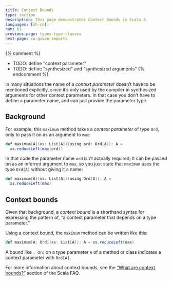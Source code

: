 ```yaml
---
title: Context Bounds
type: section
description: This page demonstrates Context Bounds in Scala 3.
languages: [zh-cn]
num: 61
previous-page: types-type-classes
next-page: ca-given-imports
---
```



{% comment %}
- TODO: define "context parameter"
- TODO: define "synthesized" and "synthesized arguments"
{% endcomment %}

In many situations the name of a _context parameter_ doesn’t have to be mentioned explicitly, since it’s only used by the compiler in synthesized arguments for other context parameters.
In that case you don’t have to define a parameter name, and can just provide the parameter type.


## Background

For example, this `maximum` method takes a _context parameter_ of type `Ord`, only to pass it on as an argument to `max`:

```scala
def maximum[A](xs: List[A])(using ord: Ord[A]): A =
  xs.reduceLeft(max(ord))
```

In that code the parameter name `ord` isn’t actually required; it can be passed on as an inferred argument to `max`, so you just state that `maximum` uses the type `Ord[A]` without giving it a name:

```scala
def maximum[A](xs: List[A])(using Ord[A]): A =
  xs.reduceLeft(max)
```


## Context bounds

Given that background, a _context bound_ is a shorthand syntax for expressing the pattern of, “a context parameter that depends on a type parameter.”

Using a context bound, the `maximum` method can be written like this:

```scala
def maximum[A: Ord](xs: List[A]): A = xs.reduceLeft(max)
```

A bound like `: Ord` on a type parameter `A` of a method or class indicates a context parameter with `Ord[A]`.

For more information about context bounds, see the [“What are context bounds?”](https://docs.scala-lang.org/tutorials/FAQ/context-bounds.html) section of the Scala FAQ.
